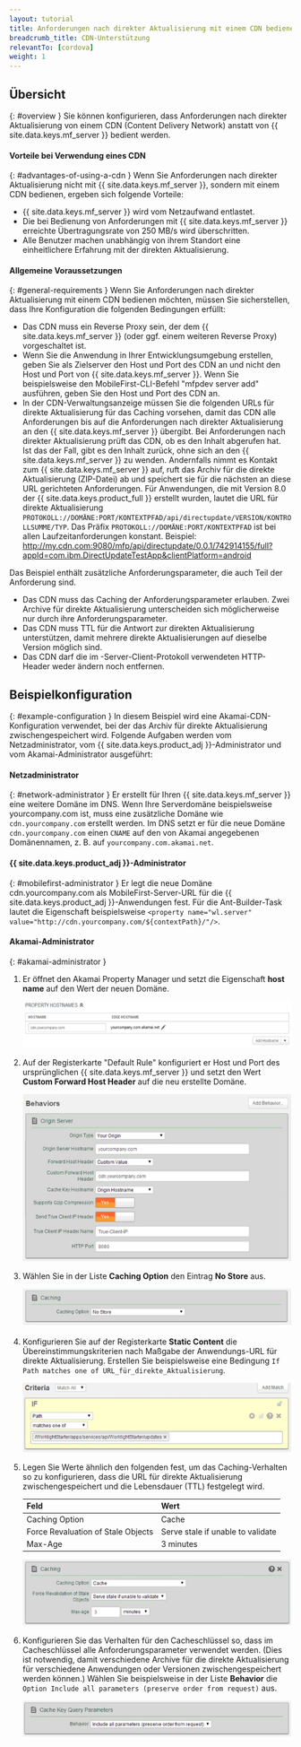 ```yaml
---
layout: tutorial
title: Anforderungen nach direkter Aktualisierung mit einem CDN bedienen
breadcrumb_title: CDN-Unterstützung
relevantTo: [cordova]
weight: 1
---
```

## Übersicht
{: #overview }
Sie können konfigurieren, dass Anforderungen nach direkter Aktualisierung von einem CDN
(Content Delivery Network) anstatt von {{ site.data.keys.mf_server }} bedient werden.

#### Vorteile bei Verwendung eines CDN
{: #advantages-of-using-a-cdn }
Wenn Sie Anforderungen nach direkter Aktualisierung nicht mit
{{ site.data.keys.mf_server }}, sondern mit einem CDN bedienen, ergeben sich
folgende Vorteile: 

* {{ site.data.keys.mf_server }} wird vom Netzaufwand entlastet.
* Die bei Bedienung von Anforderungen mit
{{ site.data.keys.mf_server }} erreichte Übertragungsrate von 250 MB/s wird überschritten.
* Alle Benutzer machen unabhängig von ihrem Standort eine einheitlichere Erfahrung mit der direkten Aktualisierung.

#### Allgemeine Voraussetzungen
{: #general-requirements }
Wenn Sie Anforderungen nach direkter Aktualisierung mit einem CDN bedienen möchten, müssen Sie sicherstellen,
dass Ihre Konfiguration die folgenden Bedingungen erfüllt:

* Das CDN muss ein Reverse Proxy sein, der dem {{ site.data.keys.mf_server }} (oder ggf. einem weiteren
Reverse Proxy) vorgeschaltet ist.
* Wenn Sie die Anwendung in Ihrer Entwicklungsumgebung
erstellen, geben Sie als Zielserver den Host und Port des CDN an und nicht den Host und Port von
{{ site.data.keys.mf_server }}. Wenn Sie beispielsweise
den MobileFirst-CLI-Befehl
"mfpdev
server add" ausführen, geben Sie den Host und Port des CDN an. 
* In der CDN-Verwaltungsanzeige müssen Sie die folgenden URLs für direkte Aktualisierung für das Caching vorsehen, damit das CDN alle
Anforderungen bis auf die Anforderungen nach direkter Aktualisierung an den
{{ site.data.keys.mf_server }} übergibt. Bei Anforderungen nach direkter Aktualisierung
prüft das CDN,
ob es den Inhalt abgerufen hat. Ist das der Fall, gibt es den Inhalt zurück, ohne sich an den
{{ site.data.keys.mf_server }} zu wenden.
Andernfalls nimmt es Kontakt zum {{ site.data.keys.mf_server }} auf,
ruft das Archiv für die direkte Aktualisierung (ZIP-Datei) ab und speichert sie für die nächsten an diese URL gerichteten Anforderungen. Für Anwendungen, die mit
Version 8.0 der {{ site.data.keys.product_full }} erstellt wurden, lautet die URL für direkte Aktualisierung `PROTOKOLL://DOMÄNE:PORT/KONTEXTPFAD/api/directupdate/VERSION/KONTROLLSUMME/TYP`.
Das Präfix `PROTOKOLL://DOMÄNE:PORT/KONTEXTPFAD` ist bei
allen Laufzeitanforderungen konstant. Beispiel: http://my.cdn.com:9080/mfp/api/directupdate/0.0.1/742914155/full?appId=com.ibm.DirectUpdateTestApp&clientPlatform=android

Das
Beispiel enthält zusätzliche Anforderungsparameter, die auch Teil der Anforderung sind.

* Das CDN muss das Caching der Anforderungsparameter erlauben. Zwei Archive für direkte Aktualisierung unterscheiden sich möglicherweise nur
durch ihre Anforderungsparameter. 
* Das CDN muss TTL für die Antwort zur direkten Aktualisierung unterstützen, damit mehrere direkte Aktualisierungen auf dieselbe Version
möglich sind.
* Das CDN darf die im
-Server-Client-Protokoll verwendeten HTTP-Header weder ändern noch entfernen.

## Beispielkonfiguration
{: #example-configuration }
In diesem Beispiel wird eine
Akamai-CDN-Konfiguration verwendet, bei der das Archiv für direkte Aktualisierung zwischengespeichert wird. Folgende Aufgaben werden vom Netzadministrator,
vom {{ site.data.keys.product_adj }}-Administrator
und vom Akamai-Administrator ausgeführt:

#### Netzadministrator
{: #network-administrator }
Er erstellt für Ihren {{ site.data.keys.mf_server }} eine
weitere Domäne im DNS.
Wenn Ihre Serverdomäne beispielsweise yourcompany.com ist, muss eine zusätzliche Domäne wie
`cdn.yourcompany.com` erstellt werden. Im DNS setzt er für die neue Domäne `cdn.yourcompany.com` einen `CNAME` auf den von Akamai angegebenen Domänennamen, z. B. auf `yourcompany.com.akamai.net`. 

#### {{ site.data.keys.product_adj }}-Administrator
{: #mobilefirst-administrator }
Er legt die neue Domäne cdn.yourcompany.com als MobileFirst-Server-URL für die
{{ site.data.keys.product_adj }}-Anwendungen fest.
Für die Ant-Builder-Task lautet die Eigenschaft beispielsweise `<property name="wl.server" value="http://cdn.yourcompany.com/${contextPath}/"/>`.

#### Akamai-Administrator
{: #akamai-administrator }
1. Er öffnet den Akamai Property Manager und setzt die Eigenschaft **host name** auf den Wert der
neuen Domäne.


    ![Eigenschaft 'host name' auf die neue Domäne setzen](direct_update_cdn_3.jpg)
    
2. Auf der Registerkarte "Default Rule" konfiguriert er
Host und Port des ursprünglichen {{ site.data.keys.mf_server }} und setzt den
Wert **Custom Forward Host Header** auf die neu erstellte Domäne.


    !['Custom Forward Host Header' auf die neu erstellte Domäne setzen](direct_update_cdn_4.jpg)
    
3. Wählen Sie in der Liste **Caching Option** den Eintrag **No Store** aus. 

    !['No Store' in der Liste 'Caching Option' auswählen](direct_update_cdn_5.jpg)

4. Konfigurieren Sie auf der Registerkarte **Static Content** die Übereinstimmungskriterien nach Maßgabe der Anwendungs-URL für direkte Aktualisierung. Erstellen Sie beispielsweise eine Bedingung `If Path matches one of URL_für_direkte_Aktualisierung`.

    ![Übereinstimmungskriterien nach Maßgabe der Anwendungs-URL für direkte Aktualisierung konfigurieren](direct_update_cdn_6.jpg)
    
5. Legen Sie Werte ähnlich den folgenden fest, um das Caching-Verhalten so zu konfigurieren, dass die URL für direkte Aktualisierung zwischengespeichert und die Lebensdauer (TTL) festgelegt wird.

    | Feld | Wert |
    |-------|-------|
    | Caching Option | Cache |
    | Force Revaluation of Stale Objects | Serve stale if unable to validate |
    | Max-Age | 3 minutes |

    ![Werte für das Caching-Verhalten festlegen](direct_update_cdn_7.jpg)

6. Konfigurieren Sie das Verhalten für den Cacheschlüssel so, dass im Cacheschlüssel alle Anforderungsparameter verwendet werden. (Dies ist notwendig, damit verschiedene Archive für die direkte Aktualisierung für verschiedene Anwendungen oder Versionen zwischengespeichert werden können.) Wählen Sie beispielsweise in der Liste **Behavior** die `Option Include all parameters (preserve order from request)` aus.

    ![Verhalten für den Cacheschlüssel so konfigurieren, dass im Schlüssel alle Anforderungsparameter verwendet werden](direct_update_cdn_8.jpg)


